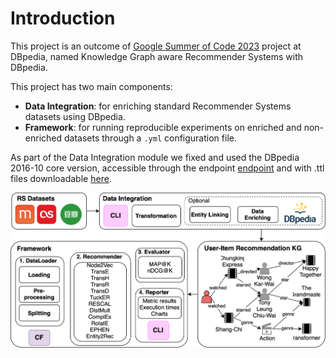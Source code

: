 # Introduction

This project is an outcome of [Google Summer of Code 2023](https://summerofcode.withgoogle.com/programs/2023/projects/3NTZTLYb)
project at DBpedia, named Knowledge Graph aware Recommender Systems with DBpedia.

This project has two main components:

- **Data Integration**: for enriching standard Recommender Systems datasets using DBpedia.
- **Framework**: for running reproducible experiments on enriched and non-enriched datasets through a `.yml`  configuration file.

As part of the Data Integration module we fixed and used the DBpedia 2016-10 core version, accessible through the endpoint [endpoint](https://dbfk25.aksw.org/sparql/) and with .ttl files downloadable [here](https://dbfk25.aksw.org/).


![project pipeline](../imgs/framework.svg)
